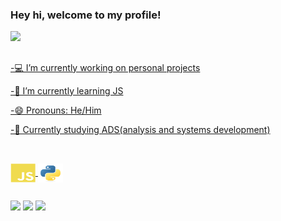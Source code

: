 ### Hey hi, welcome to my profile!
<div>
  <a href="https://github.com/EnzoFerreira">
  <img height="180em" src="https://github-readme-stats.vercel.app/api?username=EnzoFerreira&show_icons=true&theme=dark&include_all_commits=true&count_private=true"/>
</div>

##
<div>

 -💻 I’m currently working on personal projects

-🥽 I’m currently learning JS

-😄 Pronouns: He/Him

-🤔 Currently studying ADS(analysis and systems development) 
</div>

##
<div style="display: inline_block"><br>
  <img align="center" alt="Enzo-Js" height="30" width="40" src="https://raw.githubusercontent.com/devicons/devicon/master/icons/javascript/javascript-plain.svg">
  <img align="center" alt="Enzo-Python" height="30" width="40" src="https://raw.githubusercontent.com/devicons/devicon/master/icons/python/python-original.svg">
</div>

##
<div>
<a href="https://instagram.com/html.ferreira" target="_blank"><img src="https://img.shields.io/badge/-Instagram-%23E4405F?style=for-the-badge&logo=instagram&logoColor=white" target="_blank"></a>
<a href = "mailto:enzoraci21@gmail.com"><img src="https://img.shields.io/badge/-Gmail-%23333?style=for-the-badge&logo=gmail&logoColor=white" target="_blank"></a>
  <a href="https://www.linkedin.com/in/enzo-raci-69a6aa215" target="_blank"><img src="https://img.shields.io/badge/-LinkedIn-%230077B5?style=for-the-badge&logo=linkedin&logoColor=white" target="_blank"></a> 
</div>
